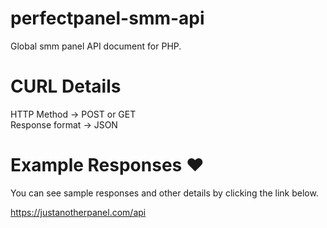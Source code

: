 # perfectpanel-smm-api
Global smm panel API document for PHP.

# CURL Details

HTTP Method -> POST or GET <br>
Response format -> JSON

# Example Responses ❤
You can see sample responses and other details by clicking the link below.

https://justanotherpanel.com/api
